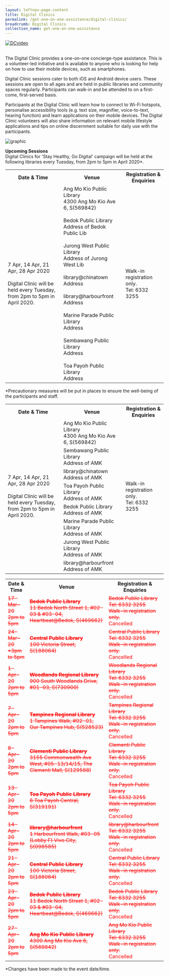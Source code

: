 ```yaml
---
layout: leftnav-page-content
title: Digital Clinics
permalink: /get-one-on-one-assistance/digital-clinics/
breadcrumb: Digital Clinics
collection_name: get-one-on-one-assistance
---
```


[![DCvideo](https://img.youtube.com/vi/2p2-mMrdo6s/maxresdefault.jpg)](https://www.youtube.com/watch?v=2p2-mMrdo6s?autoplay=1)

<br>The Digital Clinic provides a one-on-one concierge-type assistance. This is a volunteer-led initiative and is available to anyone who is looking for help on how to use their mobile devices, such as smartphones. 

Digital Clinic sessions cater to both iOS and Android device users. These sessions are open to all ages and are held in public libraries and community spaces regularly. Participants can walk-in and be attended to on a first-come, first-served basis. 

Participants at the Digital Clinic will learn how to connect to Wi-Fi hotspots, personalise accessibility tools (e.g. text size, magnifier, voice-to-text, hearing function) and learn applications on their mobile devices. The Digital Clinic volunteers will also share information on relevant mobile lifestyle applications and tips on online discernment suitable for daily use with the participants.<br>

![graphic](/images/home-page/digital-clinics-graphic.png) <br>

**Upcoming Sessions**
<br>
Digital Clinics for 'Stay Healthy, Go Digital' campaign will be held at the following libraries every Tuesday, from 2pm to 5pm in April 2020*.<br>

<table>
  <tr><th><b>Date & Time</b></th>
  <th><b>Venue</b></th>
  <th><b>Registration & Enquiries</b></th></tr> 
<tr>
  <td>7 Apr, 14 Apr, 21 Apr, 28 Apr 2020 <br><br> Digital Clinic will be held every Tuesday, from 2pm to 5pm in April 2020.</td>
  <td>Ang Mo Kio Public Library <br> 4300 Ang Mo Kio Ave 6, S(569842)<br>
  <br>Bedok Public Library <br> Address of Bedok Public Lib <br>
  <br>Jurong West Public Library <br> Address of Jurong West Lib<br>
  <br>library@chinatown <br> Address<br>
  <br>library@harbourfront <br> Address<br>
  <br>Marine Parade Public Library <br> Address<br>
  <br>Sembawang Public Library <br> Address<br>
  <br>Toa Payoh Public Library <br> Address</td>
  <td>Walk-in registration only. <br> Tel: 6332 3255</td>
</tr>

<table>
  <tr><th><b>Date & Time</b></th>
  <th><b>Venue</b></th>
  <th><b>Registration & Enquiries</b></th></tr> 
<tr>
  <td rowspan="9">7 Apr, 14 Apr, 21 Apr, 28 Apr 2020 <br><br> Digital Clinic will be held every Tuesday, from 2pm to 5pm in April 2020.</td>
<tr>
  <td>Ang Mo Kio Public Library <br> 4300 Ang Mo Kio Ave 6, S(569842)</td>
  <td rowspan="9">Walk-in registration only. <br> Tel: 6332 3255</td></tr>
<tr>
  <td>Sembawang Public Library <br> Address of AMK</td></tr>
<tr>
  <td>library@chinatown <br> Address of AMK</td></tr>
<tr>
  <td>Toa Payoh Public Library <br> Address of AMK</td></tr>
<tr>
  <td>Bedok Public Library <br> Address of AMK</td></tr>
<tr>
  <td>Marine Parade Public Library <br> Address of AMK</td></tr>
<tr>
  <td>Jurong West Public Library <br> Address of AMK</td></tr>
<tr>
  <td>library@harbourfront <br> Address of AMK</td></tr>
  
*Precautionary measures will be put in places to ensure the well-being of the participants and staff.
 
<table>
  <tr><th><b>Date & Time</b></th>
  <th><b>Venue</b></th>
  <th><b>Registration & Enquiries</b></th></tr>
<tr>  
  <td><span style="color:red;"><s>17-Mar-20<br>2pm to 5pm</s></span></td>
  <td><span style="color:red;"><s><b>Bedok Public Library</b><br>11 Bedok North Street 1, #02-03 & #03-04, Heartbeat@Bedok, S(469662)</s></span></td>
  <td><span style="color:red;"><s>Bedok Public Library<br>Tel: 6332 3255 <br>Walk-in registration only.</s> <br>Cancelled</span></td>
  </tr>
<tr>  
  <td><span style="color:red;"><s>24-Mar-20<br>*3pm to 5pm</s></span></td>
  <td><span style="color:red;"><s><b>Central Public Library</b><br>100 Victoria Street, S(188064)</s></span></td>
  <td><span style="color:red;"><s>Central Public Library<br>Tel: 6332 3255 <br>Walk-in registration only.</s> <br>Cancelled</span></td>
  </tr>
<tr>  
  <td><span style="color:red;"><s>1-Apr-20<br>2pm to 5pm</s></span></td>
  <td><span style="color:red;"><s><b>Woodlands Regional Library</b><br>900 South Woodlands Drive, #01-03, S(730900)</s></span></td>
  <td><span style="color:red;"><s>Woodlands Regional Library<br>Tel: 6332 3255 <br>Walk-in registration only.</s> <br>Cancelled</span></td>
  </tr>
<tr>  
  <td><span style="color:red;"><s>7-Apr-20<br>2pm to 5pm</s></span></td>
  <td><span style="color:red;"><s><b>Tampines Regional Library</b><br>1 Tampines Walk, #02-01, Our Tampines Hub, S(528523)</s></span></td>
  <td><span style="color:red;"><s>Tampines Regional Library<br>Tel: 6332 3255 <br>Walk-in registration only.</s> <br>Cancelled</span></td>
  </tr>
<tr>  
  <td><span style="color:red;"><s>8-Apr-20<br>2pm to 5pm</s></span></td>
  <td><span style="color:red;"><s><b>Clementi Public Library</b><br>3155 Commonwealth Ave West, #05-13/14/15, The Clementi Mall, S(129588)</s></span></td>
  <td><span style="color:red;"><s>Clementi Public Library<br>Tel: 6332 3255 <br>Walk-in registration only.</s> <br>Cancelled</span></td>
  </tr>
<tr>  
  <td><span style="color:red;"><s>13-Apr-20<br>2pm to 5pm</s></span></td>
  <td><span style="color:red;"><s><b>Toa Payoh Public Library</b><br>6 Toa Payoh Central, S(319191)</s></span></td>
  <td><span style="color:red;"><s>Toa Payoh Public Library<br>Tel: 6332 3255 <br>Walk-in registration only.</s> <br>Cancelled</span></td>
  </tr>
<tr>  
  <td><span style="color:red;"><s>14-Apr-20<br>2pm to 5pm</s></span></td>
  <td><span style="color:red;"><s><b>library@harbourfront</b><br>1 Harbourfront Walk, #03-05 (Lobby F) Vivo City, S(098585)</s></span></td>
  <td><span style="color:red;"><s>library@harbourfront<br>Tel: 6332 3255 <br>Walk-in registration only.</s> <br>Cancelled</span></td>
  </tr>
<tr>  
  <td><span style="color:red;"><s>21-Apr-20<br>2pm to 5pm</s></span></td>
  <td><span style="color:red;"><s><b>Central Public Library</b><br>100 Victoria Street, S(188064)</s></span></td>
  <td><span style="color:red;"><s>Central Public Library<br>Tel: 6332 3255 <br>Walk-in registration only.</s> <br>Cancelled</span></td>
  </tr>
<tr>  
  <td><span style="color:red;"><s>23-Apr-20<br>2pm to 5pm</s></span></td>
  <td><span style="color:red;"><s><b>Bedok Public Library</b><br>11 Bedok North Street 1, #02-03 & #03-04, Heartbeat@Bedok, S(469662)</s></span></td>
  <td><span style="color:red;"><s>Bedok Public Library<br>Tel: 6332 3255 <br>Walk-in registration only.</s> <br>Cancelled</span></td>
  </tr>
  <tr>  
  <td><span style="color:red;"><s>27-Apr-20<br>2pm to 5pm</s></span></td>
  <td><span style="color:red;"><s><b>Ang Mo Kio Public Library</b><br>4300 Ang Mo Kio Ave 6, S(569842)</s></span></td>
  <td><span style="color:red;"><s>Ang Mo Kio Public Library<br>Tel: 6332 3255 <br>Walk-in registration only.</s> <br>Cancelled</span></td>
  </tr>
</table>


*Changes have been made to the event date/time.






